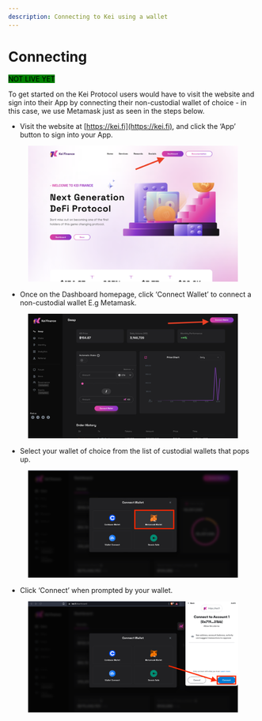 ```yaml
---
description: Connecting to Kei using a wallet
---
```


# Connecting

<mark style="background-color:green;">NOT LIVE YET</mark>

To get started on the Kei Protocol users would have to visit the website and sign into their App by connecting their non-custodial wallet of choice - in this case, we use Metamask just as seen in the steps below.

* Visit the website at [https://kei.fi](https://kei.fi), and click the ‘App’ button to sign into your App.

<figure><img src="../.gitbook/assets/image (14).png" alt=""><figcaption></figcaption></figure>

* Once on the Dashboard homepage, click ‘Connect Wallet’ to connect a non-custodial wallet E.g Metamask.

<figure><img src="../.gitbook/assets/image (16).png" alt=""><figcaption></figcaption></figure>

* Select your wallet of choice from the list of custodial wallets that pops up.

<figure><img src="../.gitbook/assets/image (15).png" alt=""><figcaption></figcaption></figure>

* Click ‘Connect’ when prompted by your wallet.

<figure><img src="../.gitbook/assets/image (2).png" alt=""><figcaption></figcaption></figure>
